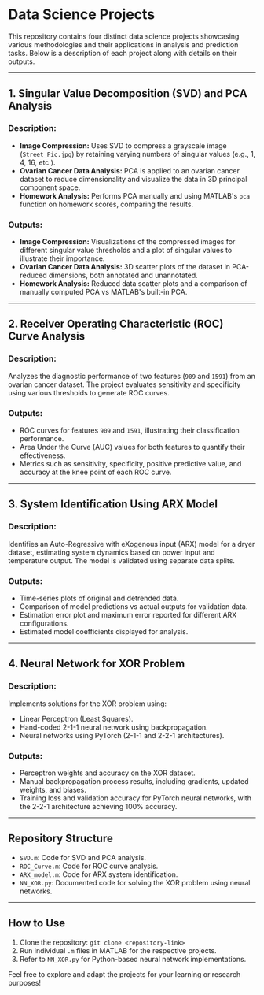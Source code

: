 # Data Science Projects

This repository contains four distinct data science projects showcasing various methodologies and their applications in analysis and prediction tasks. Below is a description of each project along with details on their outputs.

---

## 1. Singular Value Decomposition (SVD) and PCA Analysis
### Description:
- **Image Compression:** Uses SVD to compress a grayscale image (`Street_Pic.jpg`) by retaining varying numbers of singular values (e.g., 1, 4, 16, etc.).
- **Ovarian Cancer Data Analysis:** PCA is applied to an ovarian cancer dataset to reduce dimensionality and visualize the data in 3D principal component space.
- **Homework Analysis:** Performs PCA manually and using MATLAB's `pca` function on homework scores, comparing the results.

### Outputs:
- **Image Compression:** Visualizations of the compressed images for different singular value thresholds and a plot of singular values to illustrate their importance.
- **Ovarian Cancer Data Analysis:** 3D scatter plots of the dataset in PCA-reduced dimensions, both annotated and unannotated.
- **Homework Analysis:** Reduced data scatter plots and a comparison of manually computed PCA vs MATLAB's built-in PCA.

---

## 2. Receiver Operating Characteristic (ROC) Curve Analysis
### Description:
Analyzes the diagnostic performance of two features (`909` and `1591`) from an ovarian cancer dataset. The project evaluates sensitivity and specificity using various thresholds to generate ROC curves.

### Outputs:
- ROC curves for features `909` and `1591`, illustrating their classification performance.
- Area Under the Curve (AUC) values for both features to quantify their effectiveness.
- Metrics such as sensitivity, specificity, positive predictive value, and accuracy at the knee point of each ROC curve.

---

## 3. System Identification Using ARX Model
### Description:
Identifies an Auto-Regressive with eXogenous input (ARX) model for a dryer dataset, estimating system dynamics based on power input and temperature output. The model is validated using separate data splits.

### Outputs:
- Time-series plots of original and detrended data.
- Comparison of model predictions vs actual outputs for validation data.
- Estimation error plot and maximum error reported for different ARX configurations.
- Estimated model coefficients displayed for analysis.

---

## 4. Neural Network for XOR Problem
### Description:
Implements solutions for the XOR problem using:
- Linear Perceptron (Least Squares).
- Hand-coded 2-1-1 neural network using backpropagation.
- Neural networks using PyTorch (2-1-1 and 2-2-1 architectures).

### Outputs:
- Perceptron weights and accuracy on the XOR dataset.
- Manual backpropagation process results, including gradients, updated weights, and biases.
- Training loss and validation accuracy for PyTorch neural networks, with the 2-2-1 architecture achieving 100% accuracy.

---

## Repository Structure
- `SVD.m`: Code for SVD and PCA analysis.
- `ROC_Curve.m`: Code for ROC curve analysis.
- `ARX_model.m`: Code for ARX system identification.
- `NN_XOR.py`: Documented code for solving the XOR problem using neural networks.

---

## How to Use
1. Clone the repository: `git clone <repository-link>`
2. Run individual `.m` files in MATLAB for the respective projects.
3. Refer to `NN_XOR.py` for Python-based neural network implementations.

Feel free to explore and adapt the projects for your learning or research purposes!
